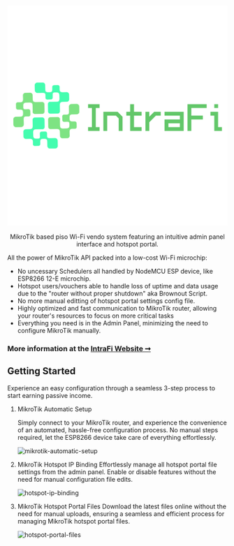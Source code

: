 ![intrafi-logo](https://github.com/IntraFi/PisoWiFiVendo/blob/main/docs/img/IntraFi-Logo-2048x2048.png?raw=true)

<center>MikroTik based piso Wi-Fi vendo system featuring an intuitive admin panel interface and hotspot portal.
</center>

All the power of MikroTik API packed into a low-cost Wi-Fi microchip:

- No uncessary Schedulers all handled by NodeMCU ESP device, like ESP8266 12-E microchip.
- Hotspot users/vouchers able to handle loss of uptime and data usage due to the "router without proper shutdown" aka Brownout Script.
- No more manual editting of hotspot portal settings config file.
- Highly optimized and fast communication to MikroTik router, allowing your router's resources to focus on more critical tasks
- Everything you need is in the Admin Panel, minimizing the need to configure MikroTik manually.

### More information at the [IntraFi Website ➞](https://intrafi.github.io/)

## Getting Started

Experience an easy configuration through a seamless 3-step process to start earning passive income.

1. MikroTik Automatic Setup

   Simply connect to your MikroTik router, and experience the convenience of an automated, hassle-free configuration process. No manual steps required, let the ESP8266 device take care of everything
   effortlessly.

   ![mikrotik-automatic-setup](https://intrafi.github.io/_astro/mikrotik-automatic-setup.1oibmAEI_1cWLGT.webp)

2. MikroTik Hotspot IP Binding
   Effortlessly manage all hotspot portal file settings from the admin panel. Enable or disable features without the need for manual configuration file edits.

   ![hotspot-ip-binding](https://intrafi.github.io/_astro/hotspot-ip-binding.tdHDBP-y_23VpiY.webp)

3. MikroTik Hotspot Portal Files
   Download the latest files online without the need for manual uploads, ensuring a seamless and efficient process for managing MikroTik hotspot portal files.

   ![hotspot-portal-files](https://intrafi.github.io/_astro/hotspot-portal-files.ZTEJA4tJ_1KpNoV.webp)
